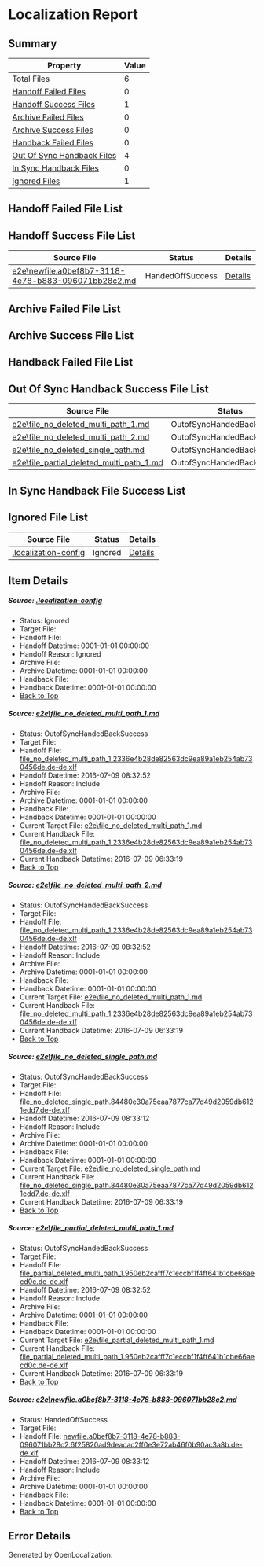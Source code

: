 # <a name='report-top'></a> Localization Report

## Summary
 Property | Value 
 -------- | ----- 
 Total Files | 6
[ Handoff Failed Files ](#handoff-failed-list)| 0
[ Handoff Success Files ](#handoff-success-list)| 1
[ Archive Failed Files ](#archive-failed-list)| 0
[ Archive Success Files ](#archive-success-list)| 0
[ Handback Failed Files ](#handback-failed-list)| 0
[ Out Of Sync Handback Files ](#outofsync-handback-success-list)| 4
[ In Sync Handback Files ](#insync-handback-success-list)| 0
[ Ignored Files ](#ignored-list)| 1

## <a name='handoff-failed-list'></a> Handoff Failed File List

## <a name='handoff-success-list'></a> Handoff Success File List
 Source File | Status | Details 
 ----------- | ------ | ------- 
 [e2e\newfile.a0bef8b7-3118-4e78-b883-096071bb28c2.md](https://github.com/OpenLocalizationTestOrg/oltest/blob/b7973741441ded6610d3366d468d1cca57a040a4/e2e/newfile.a0bef8b7-3118-4e78-b883-096071bb28c2.md) | HandedOffSuccess | [Details](#1a15a978819105d31c7af1c9fa3cc55547bd90fb5)

## <a name='archive-failed-list'></a> Archive Failed File List

## <a name='archive-success-list'></a> Archive Success File List

## <a name='handback-failed-list'></a> Handback Failed File List

## <a name='outofsync-handback-success-list'></a> Out Of Sync Handback Success File List
 Source File | Status | Details 
 ----------- | ------ | ------- 
 [e2e\file_no_deleted_multi_path_1.md](https://github.com/OpenLocalizationTestOrg/oltest/blob/9791610f4e8848376b105d26e8c898afdbbb2db7/e2e/file_no_deleted_multi_path_1.md) | OutofSyncHandedBackSuccess | [Details](#d666f456e436cd2d45f7a8d958b14fd26048c8011)
 [e2e\file_no_deleted_multi_path_2.md](https://github.com/OpenLocalizationTestOrg/oltest/blob/b7973741441ded6610d3366d468d1cca57a040a4/e2e/file_no_deleted_multi_path_2.md) | OutofSyncHandedBackSuccess | [Details](#d666f456e436cd2d45f7a8d958b14fd26048c8012)
 [e2e\file_no_deleted_single_path.md](https://github.com/OpenLocalizationTestOrg/oltest/blob/b7973741441ded6610d3366d468d1cca57a040a4/e2e/file_no_deleted_single_path.md) | OutofSyncHandedBackSuccess | [Details](#de30a5a88fc90dc2e713c7bba7331900430893153)
 [e2e\file_partial_deleted_multi_path_1.md](https://github.com/OpenLocalizationTestOrg/oltest/blob/9791610f4e8848376b105d26e8c898afdbbb2db7/e2e/file_partial_deleted_multi_path_1.md) | OutofSyncHandedBackSuccess | [Details](#b435ae613ec5104f66be59ee764a20e0381347824)

## <a name='insync-handback-success-list'></a> In Sync Handback File Success List

## <a name='ignored-list'></a> Ignored File List
 Source File | Status | Details 
 ----------- | ------ | ------- 
 [.localization-config](https://github.com/OpenLocalizationTestOrg/oltest/blob/b7973741441ded6610d3366d468d1cca57a040a4/.localization-config) | Ignored | [Details](#3d4f252ac210baf56311d7e97dcc2db10974dbd20)

## Item Details
##### <a name='3d4f252ac210baf56311d7e97dcc2db10974dbd20'></a> Source: [.localization-config](https://github.com/OpenLocalizationTestOrg/oltest/blob/b7973741441ded6610d3366d468d1cca57a040a4/.localization-config)
* Status: Ignored
* Target File: 
* Handoff File: 
* Handoff Datetime: 0001-01-01 00:00:00
* Handoff Reason: Ignored
* Archive File: 
* Archive Datetime: 0001-01-01 00:00:00
* Handback File: 
* Handback Datetime: 0001-01-01 00:00:00
* [Back to Top](#report-top)

##### <a name='d666f456e436cd2d45f7a8d958b14fd26048c8011'></a> Source: [e2e\file_no_deleted_multi_path_1.md](https://github.com/OpenLocalizationTestOrg/oltest/blob/9791610f4e8848376b105d26e8c898afdbbb2db7/e2e/file_no_deleted_multi_path_1.md)
* Status: OutofSyncHandedBackSuccess
* Target File: 
* Handoff File: [file_no_deleted_multi_path_1.2336e4b28de82563dc9ea89a1eb254ab730456de.de-de.xlf](https://github.com/OpenLocalizationTestOrg/olhandoff-e2e/blob/23611bf1da6734f40fa419d8f3648df91d38d03b/ol-handoff/OpenLocalizationTestOrg/oltest-dede-fly/ci/mt/file_no_deleted_multi_path_1.2336e4b28de82563dc9ea89a1eb254ab730456de.de-de.xlf)
* Handoff Datetime: 2016-07-09 08:32:52
* Handoff Reason: Include
* Archive File: 
* Archive Datetime: 0001-01-01 00:00:00
* Handback File: 
* Handback Datetime: 0001-01-01 00:00:00
* Current Target File: [e2e\file_no_deleted_multi_path_1.md](https://github.com/OpenLocalizationTestOrg/oltest-dede-fly/blob/e5c1e14cd70b3ef8a996975e6d8e248719ae2819/e2e/file_no_deleted_multi_path_1.md)
* Current Handback File: [file_no_deleted_multi_path_1.2336e4b28de82563dc9ea89a1eb254ab730456de.de-de.xlf](https://github.com/OpenLocalizationTestOrg/olhandback-e2e/blob/53598fd512074767b95838da3823e479bf81ec2e/ol-handback/OpenLocalizationTestOrg/oltest-dede-fly/ci/mt/file_no_deleted_multi_path_1.2336e4b28de82563dc9ea89a1eb254ab730456de.de-de.xlf)
* Current Handback Datetime: 2016-07-09 06:33:19
* [Back to Top](#report-top)

##### <a name='d666f456e436cd2d45f7a8d958b14fd26048c8012'></a> Source: [e2e\file_no_deleted_multi_path_2.md](https://github.com/OpenLocalizationTestOrg/oltest/blob/b7973741441ded6610d3366d468d1cca57a040a4/e2e/file_no_deleted_multi_path_2.md)
* Status: OutofSyncHandedBackSuccess
* Target File: 
* Handoff File: [file_no_deleted_multi_path_1.2336e4b28de82563dc9ea89a1eb254ab730456de.de-de.xlf](https://github.com/OpenLocalizationTestOrg/olhandoff-e2e/blob/23611bf1da6734f40fa419d8f3648df91d38d03b/ol-handoff/OpenLocalizationTestOrg/oltest-dede-fly/ci/mt/file_no_deleted_multi_path_1.2336e4b28de82563dc9ea89a1eb254ab730456de.de-de.xlf)
* Handoff Datetime: 2016-07-09 08:32:52
* Handoff Reason: Include
* Archive File: 
* Archive Datetime: 0001-01-01 00:00:00
* Handback File: 
* Handback Datetime: 0001-01-01 00:00:00
* Current Target File: [e2e\file_no_deleted_multi_path_1.md](https://github.com/OpenLocalizationTestOrg/oltest-dede-fly/blob/e5c1e14cd70b3ef8a996975e6d8e248719ae2819/e2e/file_no_deleted_multi_path_1.md)
* Current Handback File: [file_no_deleted_multi_path_1.2336e4b28de82563dc9ea89a1eb254ab730456de.de-de.xlf](https://github.com/OpenLocalizationTestOrg/olhandback-e2e/blob/53598fd512074767b95838da3823e479bf81ec2e/ol-handback/OpenLocalizationTestOrg/oltest-dede-fly/ci/mt/file_no_deleted_multi_path_1.2336e4b28de82563dc9ea89a1eb254ab730456de.de-de.xlf)
* Current Handback Datetime: 2016-07-09 06:33:19
* [Back to Top](#report-top)

##### <a name='de30a5a88fc90dc2e713c7bba7331900430893153'></a> Source: [e2e\file_no_deleted_single_path.md](https://github.com/OpenLocalizationTestOrg/oltest/blob/b7973741441ded6610d3366d468d1cca57a040a4/e2e/file_no_deleted_single_path.md)
* Status: OutofSyncHandedBackSuccess
* Target File: 
* Handoff File: [file_no_deleted_single_path.84480e30a75eaa7877ca77d49d2059db6121edd7.de-de.xlf](https://github.com/OpenLocalizationTestOrg/olhandoff-e2e/blob/52db9a822d137159b862668201d81d995bf875ec/ol-handoff/OpenLocalizationTestOrg/oltest-dede-fly/ci/mt/file_no_deleted_single_path.84480e30a75eaa7877ca77d49d2059db6121edd7.de-de.xlf)
* Handoff Datetime: 2016-07-09 08:33:12
* Handoff Reason: Include
* Archive File: 
* Archive Datetime: 0001-01-01 00:00:00
* Handback File: 
* Handback Datetime: 0001-01-01 00:00:00
* Current Target File: [e2e\file_no_deleted_single_path.md](https://github.com/OpenLocalizationTestOrg/oltest-dede-fly/blob/e5c1e14cd70b3ef8a996975e6d8e248719ae2819/e2e/file_no_deleted_single_path.md)
* Current Handback File: [file_no_deleted_single_path.84480e30a75eaa7877ca77d49d2059db6121edd7.de-de.xlf](https://github.com/OpenLocalizationTestOrg/olhandback-e2e/blob/53598fd512074767b95838da3823e479bf81ec2e/ol-handback/OpenLocalizationTestOrg/oltest-dede-fly/ci/mt/file_no_deleted_single_path.84480e30a75eaa7877ca77d49d2059db6121edd7.de-de.xlf)
* Current Handback Datetime: 2016-07-09 06:33:19
* [Back to Top](#report-top)

##### <a name='b435ae613ec5104f66be59ee764a20e0381347824'></a> Source: [e2e\file_partial_deleted_multi_path_1.md](https://github.com/OpenLocalizationTestOrg/oltest/blob/9791610f4e8848376b105d26e8c898afdbbb2db7/e2e/file_partial_deleted_multi_path_1.md)
* Status: OutofSyncHandedBackSuccess
* Target File: 
* Handoff File: [file_partial_deleted_multi_path_1.950eb2cafff7c1eccbf1f4ff641b1cbe66aecd0c.de-de.xlf](https://github.com/OpenLocalizationTestOrg/olhandoff-e2e/blob/23611bf1da6734f40fa419d8f3648df91d38d03b/ol-handoff/OpenLocalizationTestOrg/oltest-dede-fly/ci/mt/file_partial_deleted_multi_path_1.950eb2cafff7c1eccbf1f4ff641b1cbe66aecd0c.de-de.xlf)
* Handoff Datetime: 2016-07-09 08:32:52
* Handoff Reason: Include
* Archive File: 
* Archive Datetime: 0001-01-01 00:00:00
* Handback File: 
* Handback Datetime: 0001-01-01 00:00:00
* Current Target File: [e2e\file_partial_deleted_multi_path_1.md](https://github.com/OpenLocalizationTestOrg/oltest-dede-fly/blob/e5c1e14cd70b3ef8a996975e6d8e248719ae2819/e2e/file_partial_deleted_multi_path_1.md)
* Current Handback File: [file_partial_deleted_multi_path_1.950eb2cafff7c1eccbf1f4ff641b1cbe66aecd0c.de-de.xlf](https://github.com/OpenLocalizationTestOrg/olhandback-e2e/blob/53598fd512074767b95838da3823e479bf81ec2e/ol-handback/OpenLocalizationTestOrg/oltest-dede-fly/ci/mt/file_partial_deleted_multi_path_1.950eb2cafff7c1eccbf1f4ff641b1cbe66aecd0c.de-de.xlf)
* Current Handback Datetime: 2016-07-09 06:33:19
* [Back to Top](#report-top)

##### <a name='1a15a978819105d31c7af1c9fa3cc55547bd90fb5'></a> Source: [e2e\newfile.a0bef8b7-3118-4e78-b883-096071bb28c2.md](https://github.com/OpenLocalizationTestOrg/oltest/blob/b7973741441ded6610d3366d468d1cca57a040a4/e2e/newfile.a0bef8b7-3118-4e78-b883-096071bb28c2.md)
* Status: HandedOffSuccess
* Target File: 
* Handoff File: [newfile.a0bef8b7-3118-4e78-b883-096071bb28c2.6f25820ad9deacac2ff0e3e72ab46f0b90ac3a8b.de-de.xlf](https://github.com/OpenLocalizationTestOrg/olhandoff-e2e/blob/52db9a822d137159b862668201d81d995bf875ec/ol-handoff/OpenLocalizationTestOrg/oltest-dede-fly/ci/mt/newfile.a0bef8b7-3118-4e78-b883-096071bb28c2.6f25820ad9deacac2ff0e3e72ab46f0b90ac3a8b.de-de.xlf)
* Handoff Datetime: 2016-07-09 08:33:12
* Handoff Reason: Include
* Archive File: 
* Archive Datetime: 0001-01-01 00:00:00
* Handback File: 
* Handback Datetime: 0001-01-01 00:00:00
* [Back to Top](#report-top)


## Error Details

Generated by OpenLocalization.
